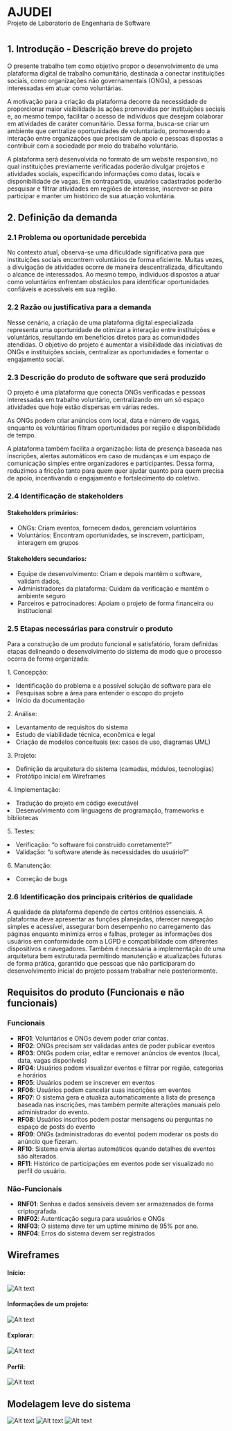 <h1 style=border-bottom:none;margin-bottom:0px> AJUDEI </h1>
Projeto de Laboratorio de Engenharia de Software

#

## 1. Introdução - Descrição breve do projeto

<p> O presente trabalho tem como objetivo propor o desenvolvimento de uma plataforma digital de trabalho comunitário, destinada a conectar instituições sociais, como organizações não governamentais (ONGs), a pessoas interessadas em atuar como voluntárias.</p>
<p>A motivação para a criação da plataforma decorre da necessidade de proporcionar maior visibilidade às ações promovidas por instituições sociais e, ao mesmo tempo, facilitar o acesso de indivíduos que desejam colaborar em atividades de caráter comunitário. Dessa forma, busca-se criar um ambiente que centralize oportunidades de voluntariado, promovendo a interação entre organizações que precisam de apoio e pessoas dispostas a contribuir com a sociedade por meio do trabalho voluntário.</p>
<p>A plataforma será desenvolvida no formato de um website responsivo, no qual instituições previamente verificadas poderão divulgar projetos e atividades sociais, especificando informações como datas, locais e disponibilidade de vagas. Em contrapartida, usuários cadastrados poderão pesquisar e filtrar atividades em regiões de interesse, inscrever-se para participar e manter um histórico de sua atuação voluntária. </p>


## 2. Definição da demanda
### 2.1 Problema ou oportunidade percebida
<p>No contexto atual, observa-se uma dificuldade significativa para que instituições sociais encontrem voluntários de forma eficiente. Muitas vezes, a divulgação de atividades ocorre de maneira descentralizada, dificultando o alcance de interessados. Ao mesmo tempo, indivíduos dispostos a atuar como voluntários enfrentam obstáculos para identificar oportunidades confiáveis e acessíveis em sua região.</p>

### 2.2 Razão ou justificativa para a demanda
<p>Nesse cenário, a criação de uma plataforma digital especializada representa uma oportunidade de otimizar a interação entre instituições e voluntários, resultando em benefícios diretos para as comunidades atendidas. O objetivo do projeto é aumentar a visibilidade das iniciativas de ONGs e instituições sociais, centralizar as oportunidades e fomentar o engajamento social.</p>

### 2.3 Descrição do produto de software que será produzido
<p>	O projeto é uma plataforma que conecta ONGs verificadas e pessoas interessadas em trabalho voluntário, centralizando em um só espaço atividades que hoje estão dispersas em várias redes.</p>
<p>As ONGs podem criar anúncios com local, data e número de vagas, enquanto os voluntários filtram oportunidades por região e disponibilidade de tempo.</p>
<p>A plataforma também facilita a organização: lista de presença baseada nas inscrições, alertas automáticos em caso de mudanças e um espaço de comunicação simples entre organizadores e participantes.
Dessa forma, reduzimos a fricção tanto para quem quer ajudar quanto para quem precisa de apoio, incentivando o engajamento e fortalecimento do coletivo.
</p>

### 2.4 Identificação de stakeholders
#### Stakeholders primários:
- ONGs: Criam eventos, fornecem dados, gerenciam voluntários
- Voluntários: Encontram oportunidades, se inscrevem, participam, interagem em grupos
#### Stakeholders secundarios:
- Equipe de desenvolvimento: Criam e depois mantêm o software, validam dados, 
- Administradores da plataforma: Cuidam da verificação e mantêm o ambiente seguro
- Parceiros e patrocinadores: Apoiam o projeto de forma financeira ou institucional

### 2.5 Etapas necessárias para construir o produto
<p>Para a construção de um produto funcional e satisfatório, foram definidas etapas delineando o desenvolvimento do sistema de modo que o processo ocorra de forma organizada:</p>
<p>
1. Concepção: <br>
<li>Identificação do problema e a possível solução de software para ele</li> 
<li>Pesquisas sobre a área para entender o escopo do projeto</li>
<li>Início da documentação</li>
</p>
<p>
2. Análise: <br>
<li>Levantamento de requisitos do sistema</li>
<li>Estudo de viabilidade técnica, econômica e legal</li>
<li>Criação de modelos conceituais (ex: casos de uso, diagramas UML)</li>
</p>
<p>
3. Projeto: <br>
<li>Definição da arquitetura do sistema (camadas, módulos, tecnologias)</li>
<li>Protótipo inicial em Wireframes</li>
</p>
<p>
4. Implementação: <br>
<li>Tradução do projeto em código executável</li>
<li>Desenvolvimento com linguagens de programação, frameworks e bibliotecas</li>
</p>
<p>
5. Testes: <br>
<li>Verificação: “o software foi construído corretamente?”</li>
<li>Validação: “o software atende às necessidades do usuário?”</li>
</p>
<p>
6. Manutenção: <br>
<li>Correção de bugs</li>
</p>


### 2.6 Identificação dos principais critérios de qualidade
<p>A qualidade da plataforma depende de certos critérios essenciais. A plataforma deve apresentar as funções planejadas, oferecer navegação simples e acessível, assegurar bom desempenho no carregamento das páginas enquanto minimiza erros e falhas, proteger as informações dos usuários em conformidade com a LGPD e compatibilidade com diferentes dispositivos e navegadores. Também é necessária a implementação de uma arquitetura bem estruturada permitindo manutenção e atualizações futuras de forma prática, garantido que pessoas que não participaram do desenvolvimento inicial do projeto possam trabalhar nele posteriormente.</p>


## Requisitos do produto (Funcionais e não funcionais)
### Funcionais
- **RF01**: Voluntários e ONGs devem poder criar contas.
- **RF02**: ONGs precisam ser validadas antes de poder publicar eventos
- **RF03**: ONGs podem criar, editar e remover anúncios de eventos (local, data, vagas disponíveis)
- **RF04**: Usuários podem visualizar eventos e filtrar por região, categorias e horários
- **RF05**: Usuários podem se inscrever em eventos
- **RF06**: Usuários podem cancelar suas inscrições em eventos
- **RF07**: O sistema gera e atualiza automaticamente a lista de presença baseada nas inscrições, mas também permite alterações manuais pelo administrador do evento.
- **RF08**: Usuários inscritos podem postar mensagens ou perguntas no espaço de posts do evento
- **RF09**: ONGs (administradoras do evento) podem moderar os posts do anúncio que fizeram.
- **RF10**: Sistema envia alertas automáticos quando detalhes de eventos são alterados.
- **RF11**: Histórico de participações em eventos pode ser visualizado no perfil do usuário.

### Não-Funcionais
- **RNF01**: Senhas e dados sensíveis devem ser armazenados de forma criptografada.
- **RNF02**: Autenticação segura para usuários e ONGs
- **RNF03**: O sistema deve ter um uptime mínimo de 95% por ano.
- **RNF04**: Erros do sistema devem ser registrados

## Wireframes
#### Início:
![Alt text](imagens/wireframes/inicio.png)
#### Informações de um projeto:
![Alt text](imagens/wireframes/infoProj.png)
#### Explorar:
![Alt text](imagens/wireframes/expo.png)
#### Perfil:
![Alt text](imagens/wireframes/perf.png)
## Modelagem leve do sistema
![Alt text](imagens/modelagemLeve/casosDeUso.png)
![Alt text](imagens/modelagemLeve/sequencia.png)
![Alt text](imagens/modelagemLeve/classes.png)
